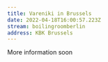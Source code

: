 ```yaml
---
title: Vareniki in Brussels
date: 2022-04-18T16:00:57.223Z
stream: boilingroomberlin
address: KBK Brussels
---
```

More information soon